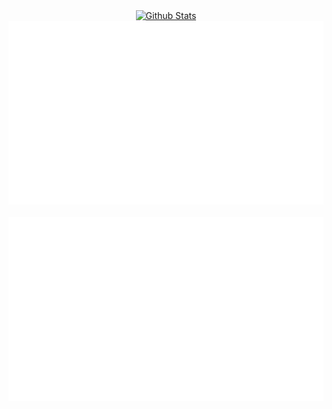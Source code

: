 <p align="center">
<a href="https://t.me/zYxDx"><img align="center" alt="Github Stats" src="https://metrics.lecoq.io/zYxDevs?template=classic&languages=1&achievements=1&lines=1&languages.limit=8&languages.sections=most-used&languages.colors=github&languages.threshold=0%25&languages.indepth=false&languages.categories=markup%2C%20programming&languages.recent.categories=markup%2C%20programming&languages.recent.load=300&languages.recent.days=14&achievements.threshold=C&achievements.secrets=true&achievements.display=detailed" /></a>

<img src="https://github.com/CyberID-Ltd/zYxDevs-Stats/blob/master/generated/languages.svg" />
<br><br>
<img src="https://github.com/CyberID-Ltd/zYxDevs-Stats/blob/master/generated/overview.svg" />
</p>
